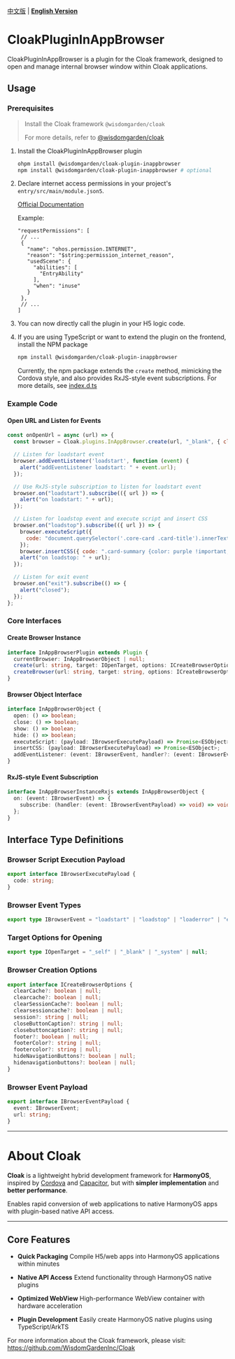 [中文版](./README.md) | [**English Version**](./README-EN.md)

# CloakPluginInAppBrowser

CloakPluginInAppBrowser is a plugin for the Cloak framework, designed to open and manage internal browser window within Cloak applications.

## Usage

### Prerequisites

> Install the Cloak framework `@wisdomgarden/cloak`
>
> For more details, refer to [@wisdomgarden/cloak](https://ohpm.openharmony.cn/#/cn/detail/@wisdomgarden%2Fcloak)

1. Install the CloakPluginInAppBrowser plugin
   ```bash
   ohpm install @wisdomgarden/cloak-plugin-inappbrowser
   npm install @wisdomgarden/cloak-plugin-inappbrowser # optional
   ```

2. Declare internet access permissions in your project's `entry/src/main/module.json5`.
   
   [Official Documentation](https://developer.huawei.com/consumer/cn/doc/harmonyos-guides-V5/declare-permissions-V5#%E5%9C%A8%E9%85%8D%E7%BD%AE%E6%96%87%E4%BB%B6%E4%B8%AD%E5%A3%B0%E6%98%8E%E6%9D%83%E9%99%90)
   
   Example:
   ```json5
   "requestPermissions": [
    // ...
    {
      "name": "ohos.permission.INTERNET",
      "reason": "$string:permission_internet_reason",
      "usedScene": {
        "abilities": [
          "EntryAbility"
        ],
        "when": "inuse"
      }
    },
    // ...
   ]
   ```

3. You can now directly call the plugin in your H5 logic code.

4. If you are using TypeScript or want to extend the plugin on the frontend, install the NPM package
   
   ```bash
   npm install @wisdomgarden/cloak-plugin-inappbrowser
   ```

   Currently, the npm package extends the `create` method, mimicking the Cordova style, and also provides RxJS-style event subscriptions. For more details, see [index.d.ts](https://github.com/WisdomGardenInc/CloakPlugins/blob/master/plugins/CloakPluginInAppBrowser/src/npm/index.d.ts)

### Example Code

#### Open URL and Listen for Events

```javascript
const onOpenUrl = async (url) => {
  const browser = Cloak.plugins.InAppBrowser.create(url, "_blank", { clearcache: true, footer: false });

  // Listen for loadstart event
  browser.addEventListener('loadstart', function (event) {
    alert("addEventListener loadstart: " + event.url);
  });

  // Use RxJS-style subscription to listen for loadstart event
  browser.on("loadstart").subscribe(({ url }) => {
    alert("on loadstart: " + url);
  });

  // Listen for loadstop event and execute script and insert CSS
  browser.on("loadstop").subscribe(({ url }) => {
    browser.executeScript({
      code: "document.querySelector('.core-card .card-title').innerText = 'Start your OpenHarmony journey with Wisdom Garden!';document.querySelector('.core-card .card-title').style.fontSize = '2rem';document.querySelector('.core-card .card-title').style.color = 'red';"
    });
    browser.insertCSS({ code: ".card-summary {color: purple !important;}" });
    alert("on loadstop: " + url);
  });

  // Listen for exit event
  browser.on("exit").subscribe(() => {
    alert("closed");
  });
};
```

### Core Interfaces

#### Create Browser Instance

```typescript
interface InAppBrowserPlugin extends Plugin {
  currentBrowser: InAppBrowserObject | null;
  create(url: string, target: IOpenTarget, options: ICreateBrowserOptions): InAppBrowserObject;
  createBrowser(url: string, target: string, options: ICreateBrowserOptions): InAppBrowserObject;
}
```

#### Browser Object Interface

```typescript
interface InAppBrowserObject {
  open: () => boolean;
  close: () => boolean;
  show: () => boolean;
  hide: () => boolean;
  executeScript: (payload: IBrowserExecutePayload) => Promise<ESObject>;
  insertCSS: (payload: IBrowserExecutePayload) => Promise<ESObject>;
  addEventListener: (event: IBrowserEvent, handler?: (event: IBrowserEventPayload) => void) => void;
}
```

#### RxJS-style Event Subscription

```typescript
interface InAppBrowserInstanceRxjs extends InAppBrowserObject {
  on: (event: IBrowserEvent) => {
    subscribe: (handler: (event: IBrowserEventPayload) => void) => void;
  };
}
```

## Interface Type Definitions

### Browser Script Execution Payload

```typescript
export interface IBrowserExecutePayload {
  code: string;
}
```

### Browser Event Types

```typescript
export type IBrowserEvent = "loadstart" | "loadstop" | "loaderror" | "exit";
```

### Target Options for Opening

```typescript
export type IOpenTarget = "_self" | "_blank" | "_system" | null;
```

### Browser Creation Options

```typescript
export interface ICreateBrowserOptions {
  clearCache?: boolean | null;
  clearcache?: boolean | null;
  clearSessionCache?: boolean | null;
  clearsessioncache?: boolean | null;
  session?: string | null;
  closeButtonCaption?: string | null;
  closebuttoncaption?: string | null;
  footer?: boolean | null;
  footerColor?: string | null;
  footercolor?: string | null;
  hideNavigationButtons?: boolean | null;
  hidenavigationbuttons?: boolean | null;
}
```

### Browser Event Payload

```typescript
export interface IBrowserEventPayload {
  event: IBrowserEvent;
  url: string;
}
```

---

# About **Cloak**

**Cloak** is a lightweight hybrid development framework for **HarmonyOS**, inspired by [Cordova](https://cordova.apache.org/) and [Capacitor](https://capacitorjs.com/), but with **simpler implementation** and **better performance**.

Enables rapid conversion of web applications to native HarmonyOS apps with plugin-based native API access.

---

## Core Features

- **Quick Packaging**
  Compile H5/web apps into HarmonyOS applications within minutes

- **Native API Access**
  Extend functionality through HarmonyOS native plugins

- **Optimized WebView**
  High-performance WebView container with hardware acceleration

- **Plugin Development**
  Easily create HarmonyOS native plugins using TypeScript/ArkTS

For more information about the Cloak framework, please visit: https://github.com/WisdomGardenInc/Cloak